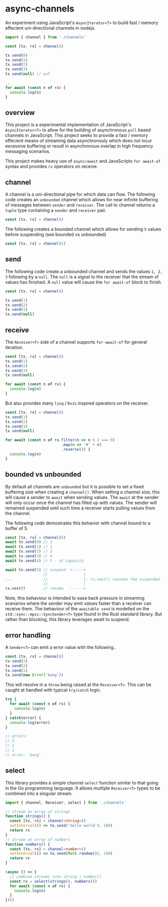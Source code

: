 # async-channels

An experiment using JavaScript's `AsyncIterator<T>` to build fast / memory effecient uni-directional channels in nodejs.

```typescript
import { channel } from './channels'

const [tx, rx] = channel()

tx.send(0)
tx.send(1)
tx.send(2)
tx.send(3)
tx.send(null) // eof

...
for await (const n of rx) {
  console.log(n)
}
```

## overview

This project is a experimental implementation of JavaScript's `AsyncIterator<T>` to allow for the building of asynchronous `pull` based channels in JavaScript. This project seeks to provide a fast / memory effecient means of streaming data asynchronouly which does not incur excessive buffering or result in asynchronous overlap in high frequency messaging scenarios.

This project makes heavy use of `async/await` and JavaScripts `for await-of` syntax and provides `rx` operators on receive.

## channel

A channel is a uni-directional pipe for which data can flow. The following code creates an `unbounded` channel which allows for near infinite buffering of messages between `sender` and `receiver`. The call to channel returns a `tuple` type containing a `sender` and `receiver` pair.

```typescript
const [tx, rx] = channel()
```
The following creates a bounded channel which allows for sending `5` values before suspending (see bounded vs unbounded)

```typescript
const [tx, rx] = channel(5)
```

## send

The following code create a unbounded channel and sends the values `1, 2, 3` following by a `null`. The `null` is a signal to the receiver that the stream of values has finished. A `null` value will cause the `for await-of` block to finish.

```typescript
const [tx, rx] = channel()

tx.send(1)
tx.send(2)
tx.send(3)
tx.send(null)

```

## receive

The `Receiver<T>` side of a channel supports `for-await-of` for general iteration. 

```typescript
const [tx, rx] = channel()
tx.send(1)
tx.send(2)
tx.send(3)
tx.send(null)

for await (const n of rx) {
  console.log(n)
}
```
But also provides many `linq` / `RxJs` inspired operators on the receiver.

```typescript
const [tx, rx] = channel()
tx.send(1)
tx.send(2)
tx.send(3)
tx.send(null)

for await (const n of rx.filter(n => n % 2 === 0)
                         .map(n => '#' + n)
                         .reverse()) {
  console.log(n)
}

```

## bounded vs unbounded

By default all channels are `unbounded` but it is possible to set a fixed buffering size when creating a `channel()`. When setting a channel size, this will cause a sender to `await` when sending values. The `await` at the sender will only occur once the channel has filled up with values. The sender will remained suspended until such time a receiver starts pulling values from the channel.

The following code demostrates this behavior with channel bound to a buffer of 5.

```typescript
const [tx, rx] = channel(5)
await tx.send(0) // 1
await tx.send(1) // 2
await tx.send(2) // 3
await tx.send(3) // 4
await tx.send(4) // 5 - at capacity

await tx.send(5) // suspend  <-----+
                 //                |
...              //                |- rx.next() resumes the suspended tx.send() 
                 //                |
rx.next()        // resume   ------+
```

Note, this behaviour is intended to ease back pressure in streaming scenarios where the sender may emit values faster than a receiver can receive them. The behaviour of the `awaitable send` is modelled on the `std::sync::mpsc::SyncSender<T>` type found in the Rust standard library. But rather than blocking, this library leverages await to suspend.

## error handling

A `Sender<T>` can emit a error value with the following..

```typescript
const [tx, rx] = channel()
tx.send(3)
tx.send(2)
tx.send(1)
tx.send(new Error('bang'))

```
This will resolve in a `throw` being raised at the `Receiver<T>`. This can be caught at handled with typical `try/catch` logic.

```typescript
try {
  for await (const n of rx) {
    console.log(n)
  }
} catch(error) {
  console.log(error) 
}

// prints:
// 3
// 2
// 1
// error: 'bang'
```

## select

This library provides a simple channel `select` function similar to that going in the Go programming language. It allows multiple `Receiver<T>` types to be combined into a singular stream.

```typescript
import { channel, Receiver, select } from './channels'

// stream an array of strings
function strings() {
  const [tx, rx] = channel<string>()
  setInterval(() => tx.send('hello world'), 100)
  return rx
}
// stream an array of numbers
function numbers() {
  const [tx, rx] = channel<number>()
  setInterval(() => tx.send(Math.random()), 200)
  return rx
}

(async () => {
  // combine streams into string | number[]
  const rx = select(strings(), numbers())
  for await (const n of rx) {
    console.log(n)
  }
})()
```
